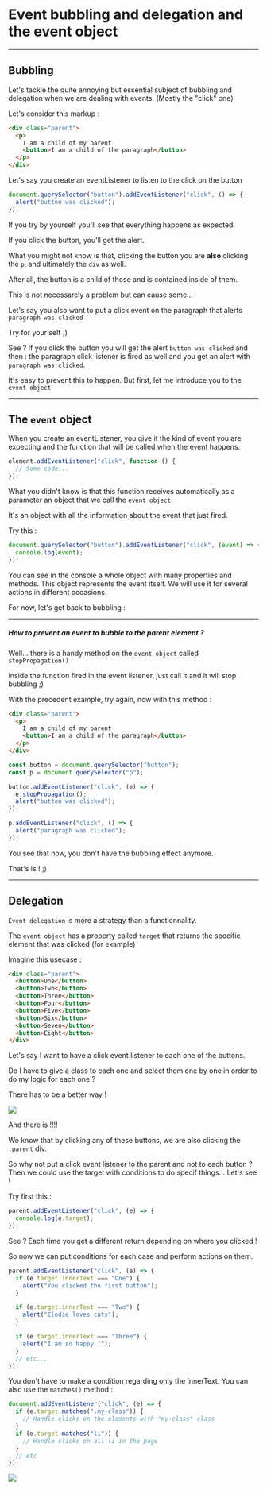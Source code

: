# Event bubbling and delegation and the event object

---

## Bubbling

Let's tackle the quite annoying but essential subject of bubbling and delegation when we are dealing with events. (Mostly the "click" one)

Let's consider this markup :

```html
<div class="parent">
  <p>
    I am a child of my parent
    <button>I am a child of the paragraph</button>
  </p>
</div>
```

Let's say you create an eventListener to listen to the click on the button

```js
document.querySelector("button").addEventListener("click", () => {
  alert("button was clicked");
});
```

If you try by yourself you'll see that everything happens as expected.

If you click the button, you'll get the alert.

What you might not know is that, clicking the button you are **also** clicking the `p`, and ultimately the `div` as well.

After all, the button is a child of those and is contained inside of them.

This is not necessarely a problem but can cause some...

Let's say you also want to put a click event on the paragraph that alerts `paragraph was clicked`

Try for your self ;)

See ? If you click the button you will get the alert `button was clicked` and then : the paragraph click listener is fired as well and you get an alert with `paragraph was clicked`.

It's easy to prevent this to happen. But first, let me introduce you to the `event object`

---

## The `event` object

When you create an eventListener, you give it the kind of event you are expecting and the function that will be called when the event happens.

```js
element.addEventListener("click", function () {
  // Some code...
});
```

What you didn't know is that this function receives automatically as a parameter an object that we call the `event object`.

It's an object with all the information about the event that just fired.

Try this :

```js
document.querySelector("button").addEventListener("click", (event) => {
  console.log(event);
});
```

You can see in the console a whole object with many properties and methods. This object represents the event itself. We will use it for several actions in different occasions.

For now, let's get back to bubbling :

---

##### How to prevent an event to bubble to the parent element ?

Well... there is a handy method on the `event object` called `stopPropagation()`

Inside the function fired in the event listener, just call it and it will stop bubbling ;)

With the precedent example, try again, now with this method :

```html
<div class="parent">
  <p>
    I am a child of my parent
    <button>I am a child of the paragraph</button>
  </p>
</div>
```

```js
const button = document.querySelector("button");
const p = document.querySelector("p");

button.addEventListener("click", (e) => {
  e.stopPropagation();
  alert("button was clicked");
});

p.addEventListener("click", () => {
  alert("paragraph was clicked");
});
```

You see that now, you don't have the bubbling effect anymore.

That's is ! ;)

---

## Delegation

`Event delegation` is more a strategy than a functionnality.

The `event object` has a property called `target` that returns the specific element that was clicked (for example)

Imagine this usecase :

```html
<div class="parent">
  <button>One</button>
  <button>Two</button>
  <button>Three</button>
  <button>Four</button>
  <button>Five</button>
  <button>Six</button>
  <button>Seven</button>
  <button>Eight</button>
</div>
```

Let's say I want to have a click event listener to each one of the buttons.

Do I have to give a class to each one and select them one by one in order to do my logic for each one ?

There has to be a better way !

![](https://media.giphy.com/media/eIqj0vevEQ6lLFUeTZ/giphy.gif)

And there is !!!!

We know that by clicking any of these buttons, we are also clicking the `.parent` div.

So why not put a click event listener to the parent and not to each button ? Then we could use the target with conditions to do specif things... Let's see !

Try first this :

```js
parent.addEventListener("click", (e) => {
  console.log(e.target);
});
```

See ? Each time you get a different return depending on where you clicked !

So now we can put conditions for each case and perform actions on them.

```js
parent.addEventListener("click", (e) => {
  if (e.target.innerText === "One") {
    alert("You clicked the first button");
  }

  if (e.target.innerText === "Two") {
    alert("Elodie loves cats");
  }

  if (e.target.innerText === "Three") {
    alert("I am so happy !");
  }
  // etc...
});
```

You don't have to make a condition regarding only the innerText. You can also use the `matches()` method :

```js
document.addEventListener("click", (e) => {
  if (e.target.matches(".my-class")) {
    // Handle clicks on the elements with "my-class" class
  }
  if (e.target.matches("li")) {
    // Handle clicks on all li in the page
  }
  // etc
});
```

![](https://media.giphy.com/media/xUPOqo6E1XvWXwlCyQ/giphy-downsized.gif)
